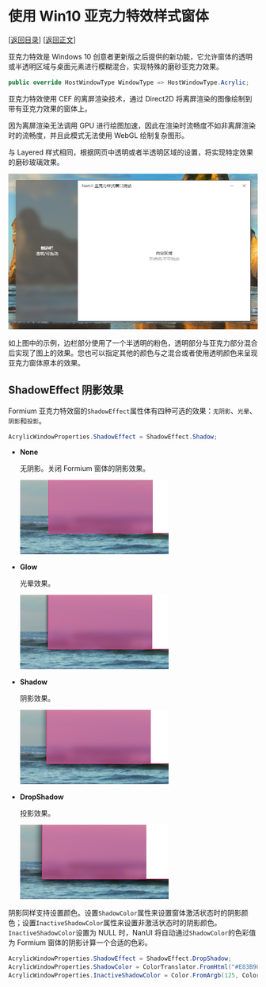 # 使用 Win10 亚克力特效样式窗体

[[返回目录](README.md)] [[返回正文](nanui-formium.md#窗体样式)]

亚克力特效是 Windows 10 创意者更新版之后提供的新功能，它允许窗体的透明或半透明区域与桌面元素进行模糊混合，实现特殊的磨砂亚克力效果。

```csharp
public override HostWindowType WindowType => HostWindowType.Acrylic;
```

亚克力特效使用 CEF 的离屏渲染技术，通过 Direct2D 将离屏渲染的图像绘制到带有亚克力效果的窗体上。

因为离屏渲染无法调用 GPU 进行绘图加速，因此在渲染时流畅度不如非离屏渲染时的流畅度，并且此模式无法使用 WebGL 绘制复杂图形。

与 Layered 样式相同，根据网页中透明或者半透明区域的设置，将实现特定效果的磨砂玻璃效果。

![Acrylic](../images/acrylic-style.png)

如上图中的示例，边栏部分使用了一个半透明的粉色，透明部分与亚克力部分混合后实现了图上的效果。您也可以指定其他的颜色与之混合或者使用透明颜色来呈现亚克力窗体原本的效果。

## ShadowEffect 阴影效果

Formium 亚克力特效窗的`ShadowEffect`属性体有四种可选的效果：`无阴影`、`光晕`、`阴影`和`投影`。

```csharp
AcrylicWindowProperties.ShadowEffect = ShadowEffect.Shadow;
```

- **None**

  无阴影。关闭 Formium 窗体的阴影效果。

  ![None](../images/shadoweffect-none.png)

- **Glow**

  光晕效果。

  ![None](../images/shadoweffect-glow.png)

- **Shadow**

  阴影效果。

  ![None](../images/shadoweffect-shadow.png)

- **DropShadow**

  投影效果。

  ![None](../images/shadoweffect-dropshadow.png)

阴影同样支持设置颜色。设置`ShadowColor`属性来设置窗体激活状态时的阴影颜色；设置`InactiveShadowColor`属性来设置非激活状态时的阴影颜色。`InactiveShadowColor`设置为 NULL 时，NanUI 将自动通过`ShadowColor`的色彩值为 Formium 窗体的阴影计算一个合适的色彩。

```csharp
AcrylicWindowProperties.ShadowEffect = ShadowEffect.DropShadow;
AcrylicWindowProperties.ShadowColor = ColorTranslator.FromHtml("#E83B90");
AcrylicWindowProperties.InactiveShadowColor = Color.FromArgb(125, ColorTranslator.FromHtml("#666666"));
```

